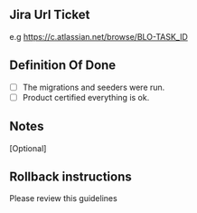 ## Jira Url Ticket

e.g https://c.atlassian.net/browse/BLO-TASK_ID

## Definition Of Done

- [ ] The migrations and seeders were run.
- [ ] Product certified everything is ok.

## Notes

[Optional]

## Rollback instructions

Please review this guidelines
